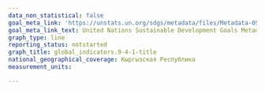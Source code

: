 ```yaml
---
data_non_statistical: false
goal_meta_link: 'https://unstats.un.org/sdgs/metadata/files/Metadata-09-04-01.pdf '
goal_meta_link_text: United Nations Sustainable Development Goals Metadata (PDF 516 KB)
graph_type: line
reporting_status: notstarted
graph_title: global_indicators.9-4-1-title
national_geographical_coverage: Кыргызская Республика
measurement_units: 

---
```

